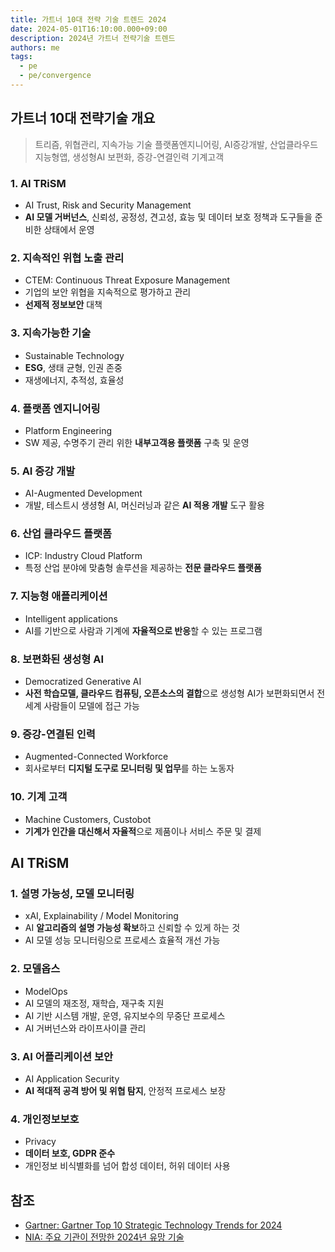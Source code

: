 ```yaml
---
title: 가트너 10대 전략 기술 트렌드 2024
date: 2024-05-01T16:10:00.000+09:00
description: 2024년 가트너 전략기술 트렌드
authors: me
tags:
  - pe
  - pe/convergence
---
```


## 가트너 10대 전략기술 개요

> 트리즘, 위협관리, 지속가능 기술
> 플랫폼엔지니어링, AI증강개발, 산업클라우드
> 지능형앱, 생성형AI 보편화, 증강-연결인력
> 기계고객

### 1. AI TRiSM

- AI Trust, Risk and Security Management
- **AI 모델 거버넌스**, 신뢰성, 공정성, 견고성, 효능 및 데이터 보호 정책과 도구들을 준비한 상태에서 운영

### 2. 지속적인 위협 노출 관리

- CTEM: Continuous Threat Exposure Management
- 기업의 보안 위협을 지속적으로 평가하고 관리
- **선제적 정보보안** 대책

### 3. 지속가능한 기술

- Sustainable Technology
- **ESG**, 생태 균형, 인권 존중
- 재생에너지, 추적성, 효율성

### 4. 플랫폼 엔지니어링

- Platform Engineering
- SW 제공, 수명주기 관리 위한 **내부고객용 플랫폼** 구축 및 운영

### 5. AI 증강 개발

- AI-Augmented Development
- 개발, 테스트시 생셩형 AI, 머신러닝과 같은 **AI 적용 개발** 도구 활용

### 6. 산업 클라우드 플랫폼

- ICP: Industry Cloud Platform
- 특정 산업 분야에 맞춤형 솔루션을 제공하는 **전문 클라우드 플랫폼**

### 7. 지능형 애플리케이션

- Intelligent applications
- AI를 기반으로 사람과 기계에 **자율적으로 반응**할 수 있는 프로그램

### 8. 보편화된 생성형 AI

- Democratized Generative AI
- **사전 학습모델, 클라우드 컴퓨팅, 오픈소스의 결합**으로 생성형 AI가 보편화되면서 전 세계 사람들이 모델에 접근 가능

### 9. 증강-연결된 인력

- Augmented-Connected Workforce
- 회사로부터 **디지털 도구로 모니터링 및 업무**를 하는 노동자

### 10. 기계 고객

- Machine Customers, Custobot
- **기계가 인간을 대신해서 자율적**으로 제품이나 서비스 주문 및 결제

## AI TRiSM

### 1. 설명 가능성, 모델 모니터링

- xAI, Explainability / Model Monitoring
- AI **알고리즘의 설명 가능성 확보**하고 신뢰할 수 있게 하는 것
- AI 모델 성능 모니터링으로 프로세스 효율적 개선 가능

### 2. 모델옵스

- ModelOps
- AI 모델의 재조정, 재학습, 재구축 지원
- AI 기반 시스템 개발, 운영, 유지보수의 무중단 프로세스
- AI 거버넌스와 라이프사이클 관리

### 3. AI 어플리케이션 보안

- AI Application Security
- **AI 적대적 공격 방어 및 위협 탐지**, 안정적 프로세스 보장

### 4. 개인정보보호

- Privacy
- **데이터 보호, GDPR 준수**
- 개인정보 비식별화를 넘어 합성 데이터, 허위 데이터 사용

## 참조

- [Gartner: Gartner Top 10 Strategic Technology Trends for 2024](https://www.gartner.com/en/articles/gartner-top-10-strategic-technology-trends-for-2024)
- [NIA: 주요 기관이 전망한 2024년 유망 기술](https://www.nia.or.kr/site/nia_kor/ex/bbs/View.do?cbIdx=82618&bcIdx=26147&parentSeq=26147)
